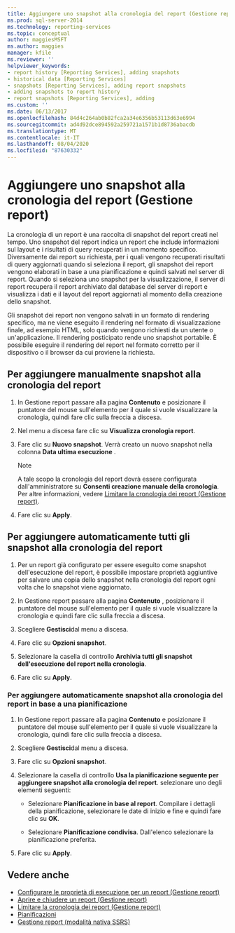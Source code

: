 ```yaml
---
title: Aggiungere uno snapshot alla cronologia del report (Gestione report) | Microsoft Docs
ms.prod: sql-server-2014
ms.technology: reporting-services
ms.topic: conceptual
author: maggiesMSFT
ms.author: maggies
manager: kfile
ms.reviewer: ''
helpviewer_keywords:
- report history [Reporting Services], adding snapshots
- historical data [Reporting Services]
- snapshots [Reporting Services], adding report snapshots
- adding snapshots to report history
- report snapshots [Reporting Services], adding
ms.custom: ''
ms.date: 06/13/2017
ms.openlocfilehash: 84d4c264ab0b82fca2a34e6356b53113d63e6994
ms.sourcegitcommit: ad4d92dce894592a259721a1571b1d8736abacdb
ms.translationtype: MT
ms.contentlocale: it-IT
ms.lasthandoff: 08/04/2020
ms.locfileid: "87630332"
---
```

# <a name="add-a-snapshot-to-report-history-report-manager"></a>Aggiungere uno snapshot alla cronologia del report (Gestione report)

La cronologia di un report è una raccolta di snapshot del report creati nel tempo. Uno snapshot del report indica un report che include informazioni sul layout e i risultati di query recuperati in un momento specifico. Diversamente dai report su richiesta, per i quali vengono recuperati risultati di query aggiornati quando si seleziona il report, gli snapshot dei report vengono elaborati in base a una pianificazione e quindi salvati nel server di report. Quando si seleziona uno snapshot per la visualizzazione, il server di report recupera il report archiviato dal database del server di report e visualizza i dati e il layout del report aggiornati al momento della creazione dello snapshot.  
  
Gli snapshot dei report non vengono salvati in un formato di rendering specifico, ma ne viene eseguito il rendering nel formato di visualizzazione finale, ad esempio HTML, solo quando vengono richiesti da un utente o un'applicazione. Il rendering posticipato rende uno snapshot portabile. È possibile eseguire il rendering del report nel formato corretto per il dispositivo o il browser da cui proviene la richiesta.  
  
## <a name="to-manually-add-snapshots-to-report-history"></a>Per aggiungere manualmente snapshot alla cronologia del report

1. In Gestione report passare alla pagina **Contenuto** e posizionare il puntatore del mouse sull'elemento per il quale si vuole visualizzare la cronologia, quindi fare clic sulla freccia a discesa.
  
2. Nel menu a discesa fare clic su **Visualizza cronologia report**.  
  
3. Fare clic su **Nuovo snapshot**. Verrà creato un nuovo snapshot nella colonna **Data ultima esecuzione** .  
  
    > [!NOTE]
    > A tale scopo la cronologia del report dovrà essere configurata dall'amministratore su **Consenti creazione manuale della cronologia**. Per altre informazioni, vedere [Limitare la cronologia dei report &#40;Gestione report&#41;](../reports/limit-report-history-report-manager.md).

4. Fare clic su **Apply**.

## <a name="to-automatically-add-all-snapshots-to-report-history"></a>Per aggiungere automaticamente tutti gli snapshot alla cronologia del report  
  
1. Per un report già configurato per essere eseguito come snapshot dell'esecuzione del report, è possibile impostare proprietà aggiuntive per salvare una copia dello snapshot nella cronologia del report ogni volta che lo snapshot viene aggiornato.  
  
2. In Gestione report passare alla pagina **Contenuto** , posizionare il puntatore del mouse sull'elemento per il quale si vuole visualizzare la cronologia e quindi fare clic sulla freccia a discesa.  
  
3. Scegliere **Gestisci**dal menu a discesa.  
  
4. Fare clic su **Opzioni snapshot**.  
  
5. Selezionare la casella di controllo **Archivia tutti gli snapshot dell'esecuzione del report nella cronologia**.  
  
6. Fare clic su **Apply**.  
  
### <a name="to-automatically-add-snapshots-to-report-history-based-on-a-schedule"></a>Per aggiungere automaticamente snapshot alla cronologia del report in base a una pianificazione  
  
1. In Gestione report passare alla pagina **Contenuto** e posizionare il puntatore del mouse sull'elemento per il quale si vuole visualizzare la cronologia, quindi fare clic sulla freccia a discesa.  
  
2. Scegliere **Gestisci**dal menu a discesa.  
  
3. Fare clic su **Opzioni snapshot**.  
  
4. Selezionare la casella di controllo **Usa la pianificazione seguente per aggiungere snapshot alla cronologia del report**. selezionare uno degli elementi seguenti:  
  
    - Selezionare **Pianificazione in base al report**. Compilare i dettagli della pianificazione, selezionare le date di inizio e fine e quindi fare clic su **OK**.  
  
    - Selezionare **Pianificazione condivisa**. Dall'elenco selezionare la pianificazione preferita.  
  
5. Fare clic su **Apply**.  
  
## <a name="see-also"></a>Vedere anche

- [Configurare le proprietà di esecuzione per un report &#40;Gestione report&#41;](../reports/configure-execution-properties-for-a-report-report-manager.md)
- [Aprire e chiudere un report &#40;Gestione report&#41;](../reports/open-and-close-a-report-report-manager.md)
- [Limitare la cronologia dei report &#40;Gestione report&#41;](../reports/limit-report-history-report-manager.md)
- [Pianificazioni](../subscriptions/schedules.md)   
- [Gestione report &#40;modalità nativa SSRS&#41;](../report-manager-ssrs-native-mode.md)